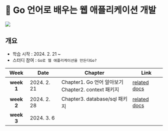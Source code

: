 # 📖 Go 언어로 배우는 웹 애플리케이션 개발

![](https://contents.kyobobook.co.kr/sih/fit-in/458x0/pdt/9791192987439.jpg)

## 개요
- 학습 시작 : 2024. 2. 21 ~
- 스터디 참여 : `Go로 웹 애플리케이션을 만든다Go?`

| Week | Date | Chapter | Link |
| :--: | ---- | ---- | ---- |
| **week 1** | 2024. 2. 21 | Chapter1. Go 언어 알아보기<br>Chapter2. context 패키지 | [related docs](./web-application-development/week1.md) |
| **week 2** | 2024. 2. 28 | Chapter3. database/sql 패키지 | [related docs](./web-application-development/week2.md) |
| **week 3** | 2024. 3. 6  |  |  |
